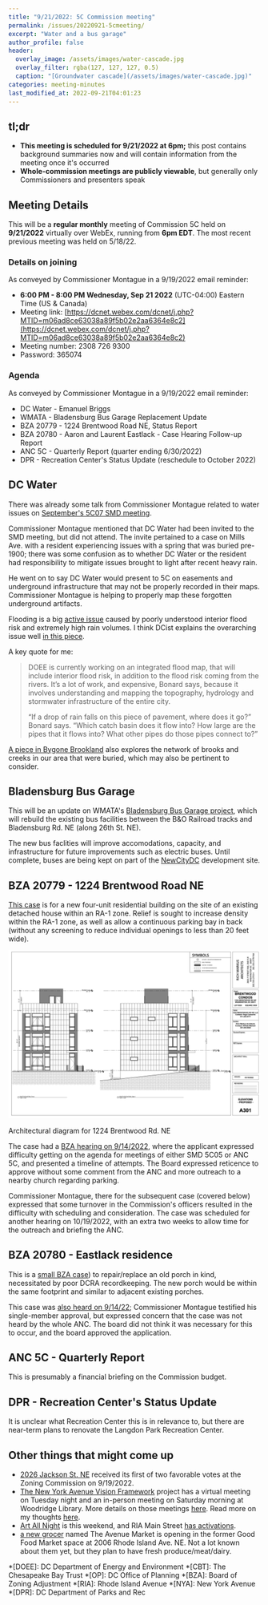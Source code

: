 ```yaml
---
title: "9/21/2022: 5C Commission meeting"
permalink: /issues/20220921-5cmeeting/
excerpt: "Water and a bus garage"
author_profile: false
header:
  overlay_image: /assets/images/water-cascade.jpg
  overlay_filter: rgba(127, 127, 127, 0.5)
  caption: "[Groundwater cascade](/assets/images/water-cascade.jpg)"
categories: meeting-minutes
last_modified_at: 2022-09-21T04:01:23
---
```

## tl;dr
- **This meeting is scheduled for 9/21/2022 at 6pm;** this post contains background summaries now and will contain information from the meeting once it's occurred
- **Whole-commission meetings are publicly viewable**, but generally only Commissioners and presenters speak

## Meeting Details
This will be a **regular monthly** meeting of Commission 5C held on **9/21/2022** virtually over WebEx, running from **6pm EDT**. The most recent previous meeting was held on 5/18/22.

### Details on joining
As conveyed by Commissioner Montague in a 9/19/2022 email reminder:
- **6:00 PM - 8:00 PM Wednesday, Sep 21 2022** (UTC-04:00) Eastern Time (US & Canada) 
- Meeting link: [https://dcnet.webex.com/dcnet/j.php?MTID=m06ad8ce63038a89f5b02e2aa6364e8c2](https://dcnet.webex.com/dcnet/j.php?MTID=m06ad8ce63038a89f5b02e2aa6364e8c2) 
- Meeting number: 2308 726 9300 
- Password: 365074 

### Agenda
As conveyed by Commissioner Montague in a 9/19/2022 email reminder:
- DC Water - Emanuel Briggs
- WMATA - Bladensburg Bus Garage Replacement Update
- BZA 20779 - 1224 Brentwood Road NE, Status Report
- BZA 20780 - Aaron and Laurent Eastlack - Case Hearing Follow-up Report
- ANC 5C - Quarterly Report (quarter ending 6/30/2022)
- DPR - Recreation Center's Status Update (reschedule to October 2022) 

## DC Water
There was already some talk from Commissioner Montague related to water issues on [September's 5C07 SMD meeting](issues/20220907-5c07meeting/#water-issues).

Commissioner Montague mentioned that DC Water had been invited to the SMD meeting, but did not attend. The invite pertained to a case on Mills Ave. with a resident experiencing issues with a spring that was buried pre-1900; there was some confusion as to whether DC Water or the resident had responsibility to mitigate issues brought to light after recent heavy rain.

He went on to say DC Water would present to 5C on easements and underground infrastructure that may not be properly recorded in their maps. Commissioner Montague is helping to properly map these forgotten underground artifacts.

Flooding is a big [active issue](https://twitter.com/7NewsDC/status/1557480266112835585) caused by poorly understood interior flood risk and extremely high rain volumes. I think DCist explains the overarching issue well [in this piece](https://dcist.com/story/22/08/11/why-does-rhode-island-ave-keep-flooding/).

A key quote for me:
> DOEE is currently working on an integrated flood map, that will include interior flood risk, in addition to the flood risk coming from the rivers. It’s a lot of work, and expensive, Bonard says, because it involves understanding and mapping the topography, hydrology and stormwater infrastructure of the entire city.
>
> “If a drop of rain falls on this piece of pavement, where does it go?” Bonard says. “Which catch basin does it flow into? How large are the pipes that it flows into? What other pipes do those pipes connect to?”

[A piece in Bygone Brookland](https://bygonebrookland.com/2018/10/08/a-river-used-to-run-through-it/) also explores the network of brooks and creeks in our area that were buried, which may also be pertinent to consider.

## Bladensburg Bus Garage
This will be an update on WMATA's [Bladensburg Bus Garage project](https://www.wmata.com/initiatives/plans/Bladensburg/index.cfm), which will rebuild the existing bus facilities between the B&O Railroad tracks and Bladensburg Rd. NE (along 26th St. NE).

The new bus faclities will improve accomodations, capacity, and infrastructure for future improvements such as electric buses. Until complete, buses are being kept on part of the [NewCityDC](https://douglasdevelopment.com/properties/new-city-dc/) development site.

## BZA 20779 - 1224 Brentwood Road NE
[This case](https://app.dcoz.dc.gov/CaseReport/CaseReportPage.aspx?case_id=20779) is for a new four-unit residential building on the site of an existing detached house within an RA-1 zone. Relief is sought to increase density within the RA-1 zone, as well as allow a continuous parking bay in back (without any screening to reduce individual openings to less than 20 feet wide).

[![1224 Brentwood diagram](/assets/images/1224-brentwood-diagram.png)](/assets/images/1224-brentwood-diagram.png)
<p class="caption">Architectural diagram for 1224 Brentwood Rd. NE</p>

The case had a [BZA hearing on 9/14/2022](https://play.champds.com/dczoning/event/386/s/11418), where the applicant expressed difficulty getting on the agenda for meetings of either SMD 5C05 or ANC 5C, and presented a timeline of attempts. The Board expressed reticence to approve without some comment from the ANC and more outreach to a nearby church regarding parking.

Commissioner Montague, there for the subsequent case (covered below) expressed that some turnover in the Commission's officers resulted in the difficulty with scheduling and consideration. The case was scheduled for another hearing on 10/19/2022, with an extra two weeks to allow time for the outreach and briefing the ANC.

## BZA 20780 - Eastlack residence
This is a [small BZA case](https://app.dcoz.dc.gov/CaseReport/CaseReportPage.aspx?case_id=20780)) to repair/replace an old porch in kind, necessitated by poor DCRA recordkeeping. The new porch would be within the same footprint and similar to adjacent existing porches.

This case was [also heard on 9/14/22](https://play.champds.com/dczoning/event/386/s/14057); Commissioner Montague testified his single-member approval, but expressed concern that the case was not heard by the whole ANC. The board did not think it was necessary for this to occur, and the board approved the application.

## ANC 5C - Quarterly Report
This is presumably a financial briefing on the Commission budget.

## DPR - Recreation Center's Status Update
It is unclear what Recreation Center this is in relevance to, but there are near-term plans to renovate the Langdon Park Recreation Center.

## Other things that might come up
- [2026 Jackson St. NE](/issues/2026jackson/) received its first of two favorable votes at the Zoning Commission on 9/19/2022.
- [The New York Avenue Vision Framework](https://planning.dc.gov/NYAroadmap) project has a virtual meeting on Tuesday night and an in-person meeting on Saturday morning at Woodridge Library. More details on those meetings [here](https://publicinput.com/GY7085#1). Read more on my thoughts [here](/issues/20220907-5c07meeting/#new-york-avenue-framework-project).
- [Art All Night](https://www.dcartallnight.org/) is this weekend, and RIA Main Street [has activations](https://riamainstreet.org/art-all-night-2/).
- [a new grocer](https://twitter.com/VJKapur/status/1572244058067685380?s=20&t=jY5szoI-j6t0z5x17b3Big) named The Avenue Market is opening in the former Good Food Market space at 2006 Rhode Island Ave. NE. Not a lot known about them yet, but they plan to have fresh produce/meat/dairy.

*[DOEE]: DC Department of Energy and Environment
*[CBT]: The Chesapeake Bay Trust
*[OP]: DC Office of Planning
*[BZA]: Board of Zoning Adjustment
*[RIA]: Rhode Island Avenue
*[NYA]: New York Avenue
*[DPR]: DC Department of Parks and Rec